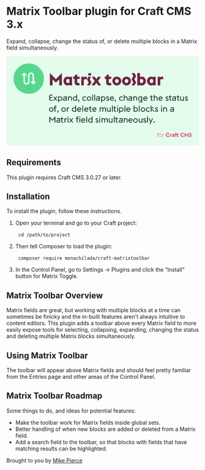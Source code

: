 # Matrix Toolbar plugin for Craft CMS 3.x

Expand, collapse, change the status of, or delete multiple blocks in a Matrix field simultaneously.

![Screenshot](resources/header.png)

## Requirements

This plugin requires Craft CMS 3.0.27 or later.

## Installation

To install the plugin, follow these instructions.

1. Open your terminal and go to your Craft project:

        cd /path/to/project

2. Then tell Composer to load the plugin:

        composer require monachilada/craft-matrixtoolbar

3. In the Control Panel, go to Settings → Plugins and click the “Install” button for Matrix Toggle.

## Matrix Toolbar Overview

Matrix fields are great, but working with multiple blocks at a time can sometimes be finicky and the in-built features aren't always intuitive to content editors. This plugin adds a toolbar above every Matrix field to more easily expose tools for selecting, collapsing, expanding, changing the status and deleting multiple Matrix blocks simultaneously.

## Using Matrix Toolbar

The toolbar will appear above Matrix fields and should feel pretty familiar from the Entries page and other areas of the Control Panel.

## Matrix Toolbar Roadmap

Some things to do, and ideas for potential features:

* Make the toolbar work for Matrix fields inside global sets.
* Better handling of when new blocks are added or deleted from a Matrix field.
* Add a search field to the toolbar, so that blocks with fields that have matching results can be highlighted.

Brought to you by [Mike Pierce](https://michaelpierce.trade/)

